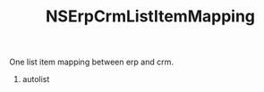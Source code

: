 ﻿---
uid: crmscript_ref_NSErpCrmListItemMapping
title: NSErpCrmListItemMapping
intellisense: Void.NSErpCrmListItemMapping
keywords: NSErpCrmListItemMapping
so.topic: reference
---

One list item mapping between erp and crm.

1. autolist 

